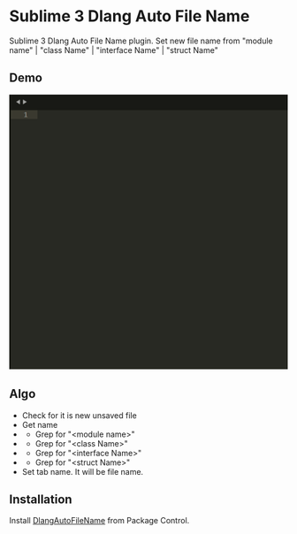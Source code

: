 # Sublime 3 Dlang Auto File Name

Sublime 3 Dlang Auto File Name plugin. 
Set new file name from "module name" | "class Name" | "interface Name" | "struct Name"

## Demo

![Demo](demo/dlang_auto_file_name_demo.gif)


## Algo
- Check for it is new unsaved file
- Get name
- - Grep for "\<module name\>"
- - Grep for "\<class Name\>"
- - Grep for "\<interface Name\>"
- - Grep for "\<struct Name\>"
- Set tab name. It will be file name.


## Installation

Install [DlangAutoFileName](https://packagecontrol.io/packages/DlangAutoFileName) from Package Control.
